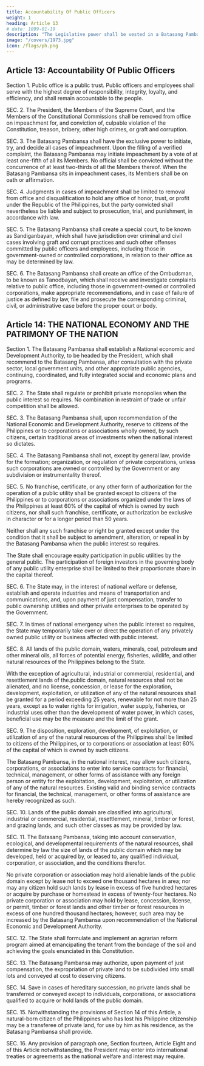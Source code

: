 ```yaml
---
title: Accountability Of Public Officers
weight: 1
heading: Article 13
# date: 1899-01-19
description: "The Legislative power shall be vested in a Batasang Pambansa."
image: "/covers/1973.jpg"
icon: /flags/ph.png
---
```



## Article 13: Accountability Of Public Officers

Section 1. Public office is a public trust. Public officers and employees shall serve with the highest degree of responsibility, integrity, loyalty, and efficiency, and shall remain accountable to the people.

SEC. 2. The President, the Members of the Supreme Court, and the Members of the Constitutional Commissions shall be removed from office on impeachment for, and conviction of, culpable violation of the Constitution, treason, bribery, other high crimes, or graft and corruption.

SEC. 3. The Batasang Pambansa shall have the exclusive power to initiate, try, and decide all cases of impeachment. Upon the filling of a verified complaint, the Batasang Pambansa may initiate impeachment by a vote of at least one-fifth of all its Members. No official shall be convicted without the concurrence of at least two-thirds of all the Members thereof. When the Batasang Pambansa sits in impeachment cases, its Members shall be on oath or affirmation.

SEC. 4. Judgments in cases of impeachment shall be limited to removal from office and disqualification to hold any office of honor, trust, or profit under the Republic of the Philippines, but the party convicted shall nevertheless be liable and subject to prosecution, trial, and punishment, in accordance with law.

SEC. 5. The Batasang Pambansa shall create a special court, to be known as Sandiganbayan, which shall have jurisdiction over criminal and civil cases involving graft and corrupt practices and such other offenses committed by public officers and employees, including those in government-owned or controlled corporations, in relation to their office as may be determined by law.

SEC. 6. The Batasang Pambansa shall create an office of the Ombudsman, to be known as Tanodbayan, which shall receive and investigate complaints relative to public office, including those in government-owned or controlled corporations, make appropriate recommendations, and in case of failure of justice as defined by law, file and prosecute the corresponding criminal, civil, or administrative case before the proper court or body.



## Article 14: THE NATIONAL ECONOMY AND THE PATRIMONY OF THE NATION

Section 1. The Batasang Pambansa shall establish a National economic and Development Authority, to be headed by the President, which shall recommend to the Batasang Pambansa, after consultation with the private sector, local government units, and other appropriate public agencies, continuing, coordinated, and fully integrated social and economic plans and programs.

SEC. 2. The State shall regulate or prohibit private monopolies when the public interest so requires. No combination in restraint of trade or unfair competition shall be allowed.

SEC. 3. The Batasang Pambansa shall, upon recommendation of the National Economic and Development Authority, reserve to citizens of the Philippines or to corporations or associations wholly owned, by such citizens, certain traditional areas of investments when the national interest so dictates.

SEC. 4. The Batasang Pambansa shall not, except by general law, provide for the formation; organization, or regulation of private corporations, unless such corporations are.owned or controlled by the Government or any subdivision or instrumentality thereof.

SEC. 5. No franchise, certificate, or any other form of authorization for the operation of a public utility shall be granted except to citizens of the Philippines or to corporations or associations organized under the laws of the Philippines at least 60% of the capital of which is owned by such citizens, nor shall such franchise, certificate, or authorization be exclusive in character or for a longer period than 50 years. 

Neither shall any such franchise or right be granted except under the condition that it shall be subject to amendment, alteration, or repeal in by the Batasang Pambansa when the public interest so requires. 

The State shall encourage equity participation in public utilities by the general public. The participation of foreign investors in the governing body of any public utility enterprise shall be limited to their proportionate share in the capital thereof.


SEC. 6. The State may, in the interest of national welfare or defense, establish and operate industries and means of transportation and communications, and, upon payment of just compensation, transfer to public ownership utilities and other private enterprises to be operated by the Government.

SEC. 7. In times of national emergency when the public interest so requires, the State may temporarily take over or direct the operation of any privately owned public utility or business affected with public interest.

SEC. 8. All lands of the public domain, waters, minerals, coal, petroleum and other mineral oils, all forces of potential energy, fisheries, wildlife, and other natural resources of the Philippines belong to the State. 

With the exception of agricultural, industrial or commercial, residential, and resettlement lands of the.public domain, natural resources shall not be alienated, and no license, concession, or lease for the exploration, development, exploitation, or utilization of any of the natural resources shall be granted for a period exceeding 25 years, renewable for not more than 25 years, except as to water rights for irrigation, water supply, fisheries, or industrial uses other than the development of water power, in which cases, beneficial use may be the measure and the limit of the grant.

SEC. 9. The disposition, exploration, development, of exploitation, or utilization of any of the natural resources of the Philippines shall be limited to citizens of the Philippines, or to corporations or association at least 60% of the capital of which is owned by such citizens. 

The Batasang Pambansa, in the national interest, may allow such citizens, corporations, or associations to enter into service contracts for financial, technical, management, or other forms of assistance with any foreign person or entity for the exploitation, development, exploitation, or utilization of any of the natural resources. Existing valid and binding service contracts for financial, the technical, management, or other forms of assistance are hereby recognized as such.

SEC. 10. Lands of the public domain are classified into agricultural, industrial or commercial, residential, resettlement, mineral, timber or forest, and grazing lands, and such other classes as may be provided by law.

SEC. 11. The Batasang Pambansa, taking into account conservation, ecological, and developmental requirements of the natural resources, shall determine by law the size of lands of the public domain which may be developed, held or acquired by, or leased to, any qualified individual, corporation, or association, and the conditions therefor. 

No private corporation or association may hold alienable lands of the public domain except by lease not to exceed one thousand hectares in area; nor may any citizen hold such lands by lease in excess of five hundred hectares or acquire by purchase or homestead in excess of twenty-four hectares. No private corporation or association may hold by lease, concession, license, or permit, timber or forest lands and other timber or forest resources in excess of one hundred thousand hectares; however, such area may be increased by the Batasang Pambansa upon recommendation of the National Economic and Development Authority.

SEC. 12. The State shall formulate and implement an agrarian reform program aimed at emancipating the tenant from the bondage of the soil and achieving the goals enunciated in this Constitution.

SEC. 13. The Batasang Pambansa may authorize, upon payment of just compensation, the expropriation of private land to be subdivided into small lots and conveyed at cost to deserving citizens.

SEC. 14. Save in cases of hereditary succession, no private lands shall be transferred or conveyed except to individuals, corporations, or associations qualified to acquire or hold lands of the public domain.

SEC. 15. Notwithstanding the provisions of Section 14 of this Article, a natural-born citizen of the Philippines who has lost his Philippine citizenship may be a transferee of private land, for use by him as his residence, as the Batasang Pambansa shall provide.

SEC. 16. Any provision of paragraph one, Section fourteen, Article Eight and of this Article notwithstanding, the President may enter into international treaties or agreements as the national welfare and interest may require.


